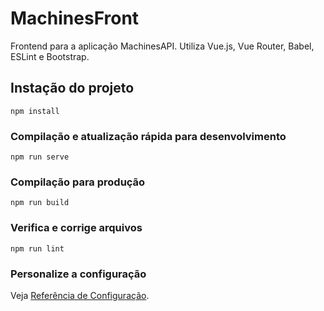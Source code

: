 # MachinesFront

Frontend para a aplicação MachinesAPI.
Utiliza Vue.js, Vue Router, Babel, ESLint e Bootstrap.

## Instação do projeto
```
npm install
```

### Compilação e atualização rápida para desenvolvimento
```
npm run serve
```

### Compilação para produção
```
npm run build
```

### Verifica e corrige arquivos
```
npm run lint
```

### Personalize a configuração
Veja [Referência de Configuração](https://cli.vuejs.org/config/).
